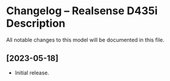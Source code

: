 # Changelog – Realsense D435i Description

All notable changes to this model will be documented in this file.

## [2023-05-18]
- Initial release.
